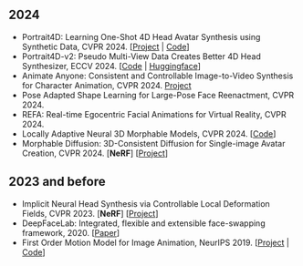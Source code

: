 

## 2024
- Portrait4D: Learning One-Shot 4D Head Avatar Synthesis using Synthetic Data, CVPR 2024. [[Project](https://yudeng.github.io/Portrait4D/) | [Code](https://github.com/YuDeng/Portrait-4D)]
- Portrait4D-v2: Pseudo Multi-View Data Creates Better 4D Head Synthesizer, ECCV 2024. [[Code](https://github.com/YuDeng/Portrait-4D) | [Huggingface](https://huggingface.co/posts/DmitryRyumin/891674447263162)]
- Animate Anyone: Consistent and Controllable Image-to-Video Synthesis for Character Animation, CVPR 2024. [Project](https://humanaigc.github.io/animate-anyone/)
- Pose Adapted Shape Learning for Large-Pose Face Reenactment, CVPR 2024. 
- REFA: Real-time Egocentric Facial Animations for Virtual Reality, CVPR 2024.
- Locally Adaptive Neural 3D Morphable Models, CVPR 2024. [[Code](https://github.com/michaeltrs/LAMM)]
- Morphable Diffusion: 3D-Consistent Diffusion for Single-image Avatar Creation, CVPR 2024. [**NeRF**] [[Project](https://xiyichen.github.io/morphablediffusion/)]

## 2023 and before
- Implicit Neural Head Synthesis via Controllable Local Deformation Fields, CVPR 2023. [**NeRF**] [[Project](https://imaging.cs.cmu.edu/local_deformation_fields/)]
- DeepFaceLab: Integrated, flexible and extensible face-swapping framework, 2020. [[Paper](https://arxiv.org/abs/2005.05535)]
- First Order Motion Model for Image Animation, NeurIPS 2019. [[Project](https://aliaksandrsiarohin.github.io/first-order-model-website/) | [Code](https://github.com/AliaksandrSiarohin/first-order-model)]

